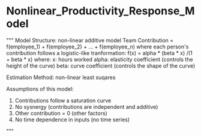 # Nonlinear_Productivity_Response_Model


"""
Model Structure: non-linear additive model
              Team Contribution = f(employee_1) + f(employee_2) + ... + f(employee_n)
where each person's contribution follows a logistic-like tranformation:
              f(x) = alpha * (beta * x) /(1 + beta * x)
where:
x: hours worked
alpha: elasticity coefficient (controls the height of the curve)
beta: curve coefficient (controls the shape of the curve)

Estimation Method: non-linear least suqares

Assumptions of this model:
1. Contributions follow a saturation curve
2. No sysnergy (contributions are independent and additive)
3. Other contribution = 0 (other factors)
4. No time dependence in inputs (no time series)

"""
